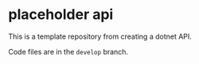 # placeholder api
This is a template repository from creating a dotnet API.

Code files are in the `develop` branch.
